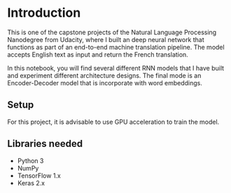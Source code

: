 # Introduction

This is one of the capstone projects of the Natural Language Processing Nanodegree from Udacity, where I built an deep neural network that functions as part of an end-to-end machine translation pipeline. The model accepts English text as input and return the French translation.

In this notebook, you will find several different RNN models that I have built and experiment different architecture designs. The final mode is an Encoder-Decoder model that is incorporate with word embeddings.

## Setup

For this project, it is advisable to use GPU acceleration to train the model. 

## Libraries needed

- Python 3
- NumPy
- TensorFlow 1.x
- Keras 2.x